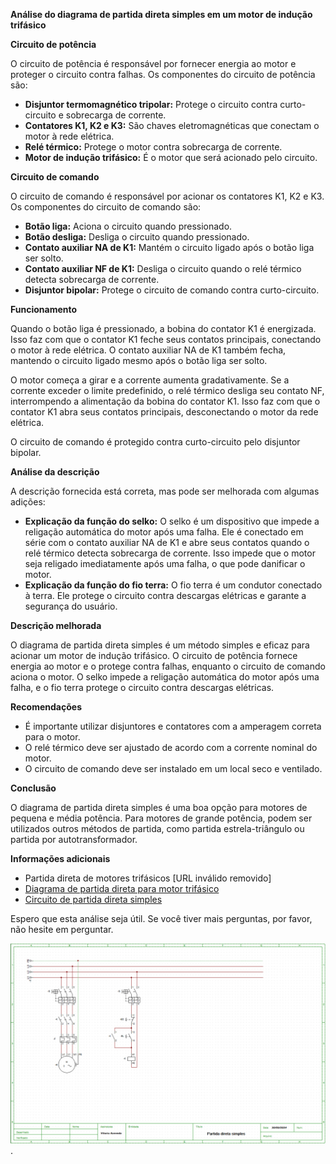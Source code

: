 **Análise do diagrama de partida direta simples em um motor de indução trifásico**

**Circuito de potência**

O circuito de potência é responsável por fornecer energia ao motor e proteger o circuito contra falhas. Os componentes do circuito de potência são:

* **Disjuntor termomagnético tripolar:** Protege o circuito contra curto-circuito e sobrecarga de corrente.
* **Contatores K1, K2 e K3:** São chaves eletromagnéticas que conectam o motor à rede elétrica.
* **Relé térmico:** Protege o motor contra sobrecarga de corrente.
* **Motor de indução trifásico:** É o motor que será acionado pelo circuito.

**Circuito de comando**

O circuito de comando é responsável por acionar os contatores K1, K2 e K3. Os componentes do circuito de comando são:

* **Botão liga:** Aciona o circuito quando pressionado.
* **Botão desliga:** Desliga o circuito quando pressionado.
* **Contato auxiliar NA de K1:** Mantém o circuito ligado após o botão liga ser solto.
* **Contato auxiliar NF de K1:** Desliga o circuito quando o relé térmico detecta sobrecarga de corrente.
* **Disjuntor bipolar:** Protege o circuito de comando contra curto-circuito.

**Funcionamento**

Quando o botão liga é pressionado, a bobina do contator K1 é energizada. Isso faz com que o contator K1 feche seus contatos principais, conectando o motor à rede elétrica. O contato auxiliar NA de K1 também fecha, mantendo o circuito ligado mesmo após o botão liga ser solto.

O motor começa a girar e a corrente aumenta gradativamente. Se a corrente exceder o limite predefinido, o relé térmico desliga seu contato NF, interrompendo a alimentação da bobina do contator K1. Isso faz com que o contator K1 abra seus contatos principais, desconectando o motor da rede elétrica.

O circuito de comando é protegido contra curto-circuito pelo disjuntor bipolar.

**Análise da descrição**

A descrição fornecida está correta, mas pode ser melhorada com algumas adições:

* **Explicação da função do selko:** O selko é um dispositivo que impede a religação automática do motor após uma falha. Ele é conectado em série com o contato auxiliar NA de K1 e abre seus contatos quando o relé térmico detecta sobrecarga de corrente. Isso impede que o motor seja religado imediatamente após uma falha, o que pode danificar o motor.
* **Explicação da função do fio terra:** O fio terra é um condutor conectado à terra. Ele protege o circuito contra descargas elétricas e garante a segurança do usuário.

**Descrição melhorada**

O diagrama de partida direta simples é um método simples e eficaz para acionar um motor de indução trifásico. O circuito de potência fornece energia ao motor e o protege contra falhas, enquanto o circuito de comando aciona o motor. O selko impede a religação automática do motor após uma falha, e o fio terra protege o circuito contra descargas elétricas.

**Recomendações**

* É importante utilizar disjuntores e contatores com a amperagem correta para o motor.
* O relé térmico deve ser ajustado de acordo com a corrente nominal do motor.
* O circuito de comando deve ser instalado em um local seco e ventilado.

**Conclusão**

O diagrama de partida direta simples é uma boa opção para motores de pequena e média potência. Para motores de grande potência, podem ser utilizados outros métodos de partida, como partida estrela-triângulo ou partida por autotransformador.

**Informações adicionais**

* Partida direta de motores trifásicos [URL inválido removido]
* [Diagrama de partida direta para motor trifásico](https://www.youtube.com/watch?v=61S-NBWAX_8)
* [Circuito de partida direta simples](https://www.scribd.com/document/515988381/Diagrama-Partida-Direta)

Espero que esta análise seja útil. Se você tiver mais perguntas, por favor, não hesite em perguntar.


![partida_direta_simples.png](/partida_direta_simples.png).
